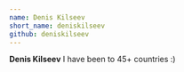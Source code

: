 ```yaml
---
name: Denis Kilseev
short_name: deniskilseev
github: deniskilseev
---
```


**Denis Kilseev** I have been to 45+ countries :)
